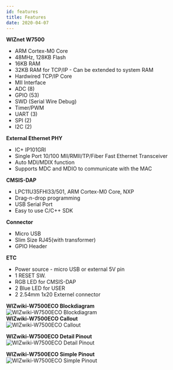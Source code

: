 ```yaml
---
id: features
title: Features
date: 2020-04-07
---
```



**WIZnet W7500**

   * ARM Cortex-M0 Core
   * 48MHz, 128KB Flash
   * 16KB RAM
   * 32KB RAM for TCP/IP - Can be extended to system RAM
   * Hardwired TCP/IP Core
   * MII Interface
   * ADC (8)
   * GPIO (53)
   * SWD (Serial Wire Debug)
   * Timer/PWM 
   * UART (3)
   * SPI (2)
   * I2C (2)
   

**External Ethernet PHY**

 * IC+ IP101GRI
 * Single Port 10/100 MII/RMII/TP/Fiber Fast Ethernet Transceiver 
 * Auto MDI/MDIX function 
 * Supports MDC and MDIO to communicate with the MAC


**CMSIS-DAP**

 * LPC11U35FHI33/501, ARM Cortex-M0 Core, NXP
 * Drag-n-drop programming
 * USB Serial Port
 * Easy to use C/C++ SDK


**Connector**

  * Micro USB
  * Slim Size RJ45(with transformer)
  * GPIO Header


**ETC**

  * Power source - micro USB or external 5V pin
  * 1 RESET SW.
  * RGB LED for CMSIS-DAP
  * 2 Blue LED for USER
  * 2 2.54mm 1x20 Externel connector
  

**WIZwiki-W7500ECO Blockdiagram**  
![WIZwiki-W7500ECO Blockdiagram](/document_framework/img/products/wizwiki-w7500eco/wizwiki-w7500eco_blockdiagram_v1.1.png)  
**WIZwiki-W7500ECO Callout**  
![WIZwiki-W7500ECO Callout](/document_framework/img/products/wizwiki-w7500eco/wizwiki-w7500eco_callout.png)

**WIZwiki-W7500ECO Detail Pinout**  
![WIZwiki-W7500ECO Detail Pinout](/document_framework/img/products/wizwiki-w7500eco/wizwiki-w7500eco_detailpinout.png)

**WIZwiki-W7500ECO Simple Pinout**  
![WIZwiki-W7500ECO Simple Pinout](/document_framework/img/products/wizwiki-w7500eco/wizwiki-w7500eco_simplepinout.png)
